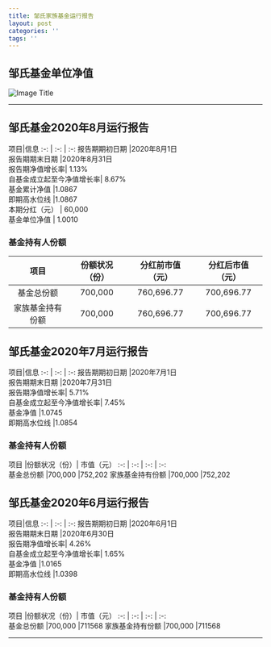 ```yaml
---
title: 邹氏家族基金运行报告
layout: post
categories: ''
tags: ''
---
```

## 邹氏基金单位净值

![Image Title](http://value999.com/12345.JPG)

***

## 邹氏基金2020年8月运行报告


项目|信息
:-: | :-: | :-:
报告期期初日期	|2020年8月1日 <br>
报告期期末日期	|2020年8月31日 <br>
报告期净值增长率|	1.13%<br>
自基金成立起至今净值增长率|	8.67%<br>
基金累计净值	|1.0867<br>
即期高水位线	|1.0867<br>
本期分红（元） | 60,000<br>
基金单位净值  | 1.0010<br>

### 基金持有人份额

项目	|份额状况（份）|	分红前市值（元）|分红后市值（元）
:-: | :-: | :-: | :-:  
基金总份额	 |700,000	 	 |760,696.77 |700,696.77 
家族基金持有份额	 |700,000	 	|760,696.77 |700,696.77 


## 邹氏基金2020年7月运行报告


项目|信息
:-: | :-: | :-:
报告期期初日期	|2020年7月1日 <br>
报告期期末日期	|2020年7月31日 <br>
报告期净值增长率|	5.71%<br>
自基金成立起至今净值增长率|	7.45%<br>
基金净值	|1.0745<br>
即期高水位线	|1.0854<br>

### 基金持有人份额

项目	|份额状况（份）|	市值（元）
:-: | :-: | :-: | :-:  
基金总份额	 |700,000	 	 |752,202
家族基金持有份额	 |700,000	 	|752,202


## 邹氏基金2020年6月运行报告


项目|信息
:-: | :-: | :-:
报告期期初日期	|2020年6月1日 <br>
报告期期末日期	|2020年6月30日 <br>
报告期净值增长率|	4.26%<br>
自基金成立起至今净值增长率|	1.65%<br>
基金净值	|1.0165<br>
即期高水位线	|1.0398<br>

### 基金持有人份额

项目	|份额状况（份）|	市值（元）
:-: | :-: | :-: | :-:  
基金总份额	 |700,000	 	 |711568
家族基金持有份额	 |700,000	 	|711568


***